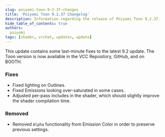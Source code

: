 ```yaml
---
slug: poiyomi-toon-9-2-37-changes
title: 'Poiyomi Toon 9.2.37 Changelog'
description: Information regarding the release of Poiyomi Toon 9.2.37.
hide_table_of_contents: true
authors:
  poiyomi
tags: [shader, vrchat, updates, update]
---
```


This update contains some last-minute fixes to the latest 9.2 update. The Toon version is now available in the VCC Repository, GitHub, and on BOOTH.

### Fixes
- Fixed lighting on Outlines.
- Fixed Emissions looking over-saturated in some cases.
- Adjusted per-pass includes in the shader, which should slightly improve the shader compilation time.

### Removed
- Removed `Alpha` functionality from Emission Color in order to preserve previous settings.